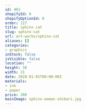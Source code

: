 ```yaml
---
id: 461
shopifyId: 0
shopifyOptionId: 0
order: 127
title: sphinx cat
slug: sphinx-cat
url: art-works/sphinx-cat
aliases: []
categories:
- graphics
inStock: false
isVisible: false
location: ""
height: 30
width: 21
date: 2020-01-01T00:00:00Z
materials:
- ink
- paper
price: 200
mainImage: sphinx-woman-shibari.jpg
---
```

